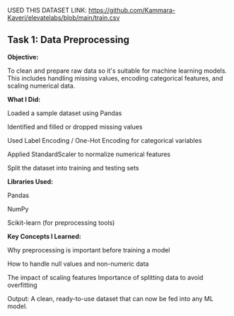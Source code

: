 USED THIS DATASET LINK:
                      https://github.com/Kammara-Kaveri/elevatelabs/blob/main/train.csv
 ## Task 1: Data Preprocessing
 **Objective:**
 
To clean and prepare raw data so it's suitable for machine learning models. This includes handling missing values, encoding categorical features, and scaling numerical data.

**What I Did:**

Loaded a sample dataset using Pandas

Identified and filled or dropped missing values

Used Label Encoding / One-Hot Encoding for categorical variables

Applied StandardScaler to normalize numerical features

Split the dataset into training and testing sets

**Libraries Used:**

Pandas

NumPy

Scikit-learn (for preprocessing tools)

**Key Concepts I Learned:**

Why preprocessing is important before training a model

How to handle null values and non-numeric data

The impact of scaling features
Importance of splitting data to avoid overfitting

Output:
A clean, ready-to-use dataset that can now be fed into any ML model.
